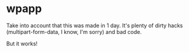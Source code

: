 wpapp
=====

Take into account that this was made in 1 day. It's plenty of dirty hacks (multipart-form-data, I know, I'm sorry) and bad code. 

But it works!